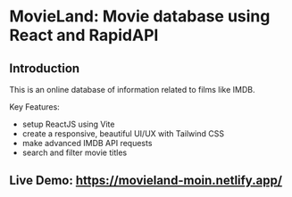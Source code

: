 # MovieLand: Movie database using React and RapidAPI

## Introduction
This is an online database of information related to films like IMDB.

Key Features:
- setup ReactJS using Vite
- create a responsive, beautiful UI/UX with Tailwind CSS
- make advanced IMDB API requests
- search and filter movie titles

## Live Demo: https://movieland-moin.netlify.app/
